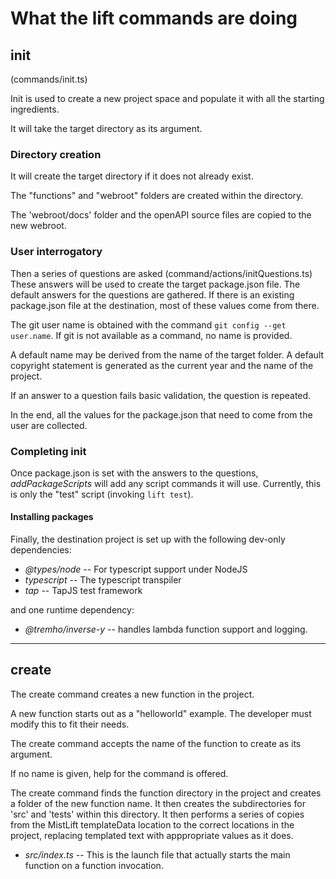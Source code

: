 # What the lift commands are doing

## init

(commands/init.ts)

Init is used to create a  new project space and populate it with all the starting ingredients.

It will take the target directory as its argument.

### Directory creation

It will create the target directory if it does not already exist.

The "functions" and "webroot" folders are created within the directory.

The 'webroot/docs' folder and the openAPI source files are copied to the new webroot.

### User interrogatory

Then a series of questions are asked (command/actions/initQuestions.ts) These answers will be used to create the target package.json file.
The default answers for the questions are gathered.  If there is an existing package.json file at the destination, 
most of these values come from there.

The git user name is obtained with the command `git config --get user.name`.  If git is not available as a command, no name is provided.

A default name may be derived from the name of the target folder.
A default copyright statement is generated as the current year and the name of the project.

If an answer to a question fails basic validation, the question is repeated.

In the end, all the values for the package.json that need to come from the user are collected.

### Completing init

Once package.json is set with the answers to the questions, _addPackageScripts_ will add any script commands it will use.
Currently, this is only the "test" script (invoking `lift test`).

#### Installing packages
Finally, the destination project is set up with the following dev-only dependencies:
- _@types/node_ -- For typescript support under NodeJS
- _typescript_ -- The typescript transpiler
- _tap_ -- TapJS test framework

and one runtime dependency:
- _@tremho/inverse-y_ -- handles lambda function support and logging.

---
## create

The create command creates a new function in the project.

A new function starts out as a "helloworld" example.  The developer must modify this to fit their needs.

The create command accepts the name of the function to create as its argument.

If no name is given, help for the command is offered.

The create command finds the function directory in the project and creates a folder of the new function name.
It then creates the subdirectories for 'src' and 'tests' within this directory.
It then performs a series of copies from the MistLift templateData location to the correct locations in the project,
replacing templated text with apppropriate values as it does.

- _src/index.ts_ -- This is the launch file that actually starts the main function on a function invocation.   